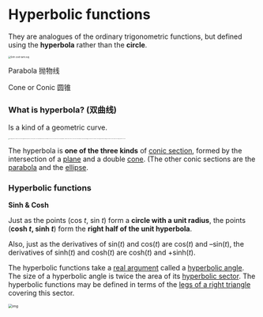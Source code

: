 # Hyperbolic functions

They are analogues of the ordinary trigonometric functions, but defined using the **hyperbola** rather than the **circle**.

<img src="https://upload.wikimedia.org/wikipedia/commons/thumb/7/76/Sinh_cosh_tanh.svg/800px-Sinh_cosh_tanh.svg.png" alt="Sinh cosh tanh.svg" style="zoom:30%;" />

Parabola 抛物线

Cone or Conic 圆锥

### What is hyperbola? (双曲线)

Is a kind of a geometric curve.

<img src="https://upload.wikimedia.org/wikipedia/commons/thumb/0/0e/Hyperbola_%28PSF%29.svg/800px-Hyperbola_%28PSF%29.svg.png" alt="The image shows a double cone in which a geometrical plane has sliced off parts of the top and bottom half; the boundary curve of the slice on the cone is the hyperbola. A double cone consists of two cones stacked point-to-point and sharing the same axis of rotation; it may be generated by rotating a line about an axis that passes through a point of the line." style="zoom:10%;" />

The hyperbola is **one of the three kinds** of [conic section](https://en.wikipedia.org/wiki/Conic_section), formed by the intersection of a [plane](https://en.wikipedia.org/wiki/Plane_(mathematics)) and a double [cone](https://en.wikipedia.org/wiki/Cone_(geometry)).  (The other conic sections are the [parabola](https://en.wikipedia.org/wiki/Parabola) and the [ellipse](https://en.wikipedia.org/wiki/Ellipse). 



### Hyperbolic functions

**Sinh & Cosh**

 Just as the points (cos *t*, sin *t*) form a **circle with a unit radius**, the points (**cosh *t*, sinh *t***) form the **right half of the unit hyperbola**. 

Also, just as the derivatives of sin(*t*) and cos(*t*) are cos(*t*) and –sin(*t*), the derivatives of sinh(*t*) and cosh(*t*) are cosh(*t*) and +sinh(*t*).



The hyperbolic functions take a [real argument](https://en.wikipedia.org/wiki/Real_number) called a [hyperbolic angle](https://en.wikipedia.org/wiki/Hyperbolic_angle). The size of a hyperbolic angle is twice the area of its [hyperbolic sector](https://en.wikipedia.org/wiki/Hyperbolic_sector). The hyperbolic functions may be defined in terms of the [legs of a right triangle](https://en.wikipedia.org/wiki/Hyperbolic_sector#Hyperbolic_triangle) covering this sector.

<img src="https://upload.wikimedia.org/wikipedia/commons/thumb/b/bc/Hyperbolic_functions-2.svg/310px-Hyperbolic_functions-2.svg.png" alt="img" style="zoom:50%;" />